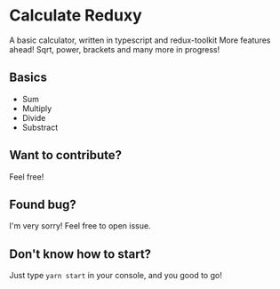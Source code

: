# Calculate Reduxy

A basic calculator, written in typescript and redux-toolkit
More features ahead! Sqrt, power, brackets and many more in progress!

## Basics

- Sum
- Multiply
- Divide 
- Substract

## Want to contribute?

Feel free!

## Found bug?

I'm very sorry! Feel free to open issue.

## Don't know how to start?

Just type `yarn start` in your console, and you good to go!